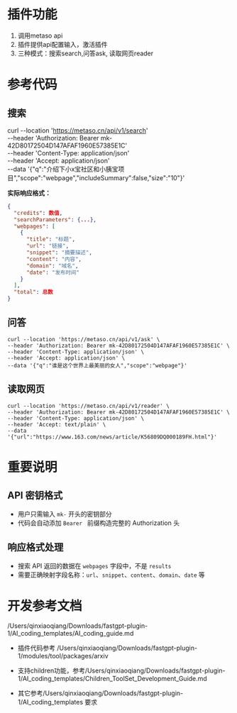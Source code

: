 # 插件功能
1. 调用metaso api
2. 插件提供api配置输入，激活插件
3. 三种模式：搜索search,问答ask, 读取网页reader

# 参考代码

## 搜索

curl --location 'https://metaso.cn/api/v1/search' \
--header 'Authorization: Bearer mk-42D80172504D147AFAF1960E57385E1C' \
--header 'Content-Type: application/json' \
--header 'Accept: application/json' \
--data '{"q":"介绍下小x宝社区和小胰宝项目","scope":"webpage","includeSummary":false,"size":"10"}'

**实际响应格式：**
```json
{
  "credits": 数值,
  "searchParameters": {...},
  "webpages": [
    {
      "title": "标题",
      "url": "链接",
      "snippet": "摘要描述",
      "content": "内容",
      "domain": "域名",
      "date": "发布时间"
    }
  ],
  "total": 总数
}
```

## 问答

```
curl --location 'https://metaso.cn/api/v1/ask' \
--header 'Authorization: Bearer mk-42D80172504D147AFAF1960E57385E1C' \
--header 'Content-Type: application/json' \
--header 'Accept: application/json' \
--data '{"q":"谁是这个世界上最美丽的女人","scope":"webpage"}'
```

## 读取网页
```
curl --location 'https://metaso.cn/api/v1/reader' \
--header 'Authorization: Bearer mk-42D80172504D147AFAF1960E57385E1C' \
--header 'Content-Type: application/json' \
--header 'Accept: text/plain' \
--data '{"url":"https://www.163.com/news/article/K56809DQ000189FH.html"}'
```

# 重要说明

## API 密钥格式
- 用户只需输入 `mk-` 开头的密钥部分
- 代码会自动添加 `Bearer ` 前缀构造完整的 Authorization 头

## 响应格式处理
- 搜索 API 返回的数据在 `webpages` 字段中，不是 `results`
- 需要正确映射字段名称：`url`、`snippet`、`content`、`domain`、`date` 等

# 开发参考文档
/Users/qinxiaoqiang/Downloads/fastgpt-plugin-1/AI_coding_templates/AI_coding_guide.md 

- 插件代码参考
/Users/qinxiaoqiang/Downloads/fastgpt-plugin-1/modules/tool/packages/arxiv

- 支持children功能，参考/Users/qinxiaoqiang/Downloads/fastgpt-plugin-1/AI_coding_templates/Children_ToolSet_Development_Guide.md

- 其它参考/Users/qinxiaoqiang/Downloads/fastgpt-plugin-1/AI_coding_templates 要求
